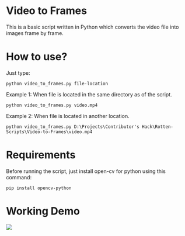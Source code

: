 # Video to Frames

This is a basic script written in Python which converts the video file into images frame by frame.

# How to use?

Just type:

`python video_to_frames.py file-location`

Example 1: When file is located in the same directory as of the script.

`python video_to_frames.py video.mp4`

Example 2: When file is located in another location.

`python video_to_frames.py D:\Projects\Contributor's Hack\Rotten-Scripts\Video-to-Frames\video.mp4`

# Requirements

Before running the script, just install open-cv for python using this command:

`pip install opencv-python`

# Working Demo

![](https://i.imgur.com/2cqvdsl.gif)
